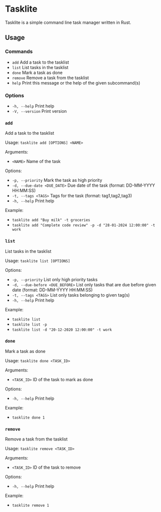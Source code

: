 # Tasklite

Tasklite is a simple command line task manager written in Rust.

## Usage

### Commands

- `add`     Add a task to the tasklist
- `list`    List tasks in the tasklist
- `done`    Mark a task as done
- `remove`  Remove a task from the tasklist
- `help`    Print this message or the help of the given subcommand(s)

### Options

- `-h, --help`     Print help
- `-V, --version`  Print version

### `add`

Add a task to the tasklist

Usage: `tasklite add [OPTIONS] <NAME>`

Arguments:

- `<NAME>`  Name of the task

Options:

- `-p, --priority`             Mark the task as high priority
- `-d, --due-date <DUE_DATE>`  Due date of the task (format: DD-MM-YYYY HH:MM:SS)
- `-t, --tags <TAGS>`          Tags for the task (format: tag1,tag2,tag3)
- `-h, --help`                 Print help

Example:

- `tasklite add "Buy milk" -t groceries`
- `tasklite add "Complete code review" -p -d "28-01-2024 12:00:00" -t work`

### `list`

List tasks in the tasklist

Usage: `tasklite list [OPTIONS]`

Options:

- `-p, --priority`                 List only high priority tasks
- `-d, --due-before <DUE_BEFORE>`  List only tasks that are due before given date (format: DD-MM-YYYY HH:MM:SS)
- `-t, --tags <TAGS>`              List only tasks belonging to given tag(s)
- `-h, --help`                     Print help

Example:

- `tasklite list`
- `tasklite list -p`
- `tasklite list -d "20-12-2020 12:00:00" -t work`

### `done`

Mark a task as done

Usage: `tasklite done <TASK_ID>`

Arguments:

- `<TASK_ID>`  ID of the task to mark as done

Options:

- `-h, --help`  Print help

Example:

- `tasklite done 1`

### `remove`

Remove a task from the tasklist

Usage: `tasklite remove <TASK_ID>`

Arguments:

- `<TASK_ID>`  ID of the task to remove

Options:

- `-h, --help`  Print help

Example:

- `tasklite remove 1`
